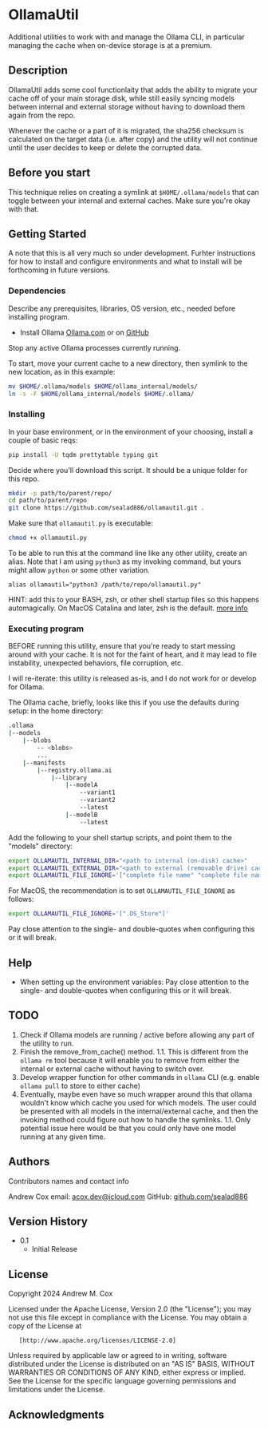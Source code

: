 # OllamaUtil

Additional utilities to work with and manage the Ollama CLI, in particular managing the 
cache when on-device storage is at a premium.

## Description

OllamaUtil adds some cool functionlaity that adds the ability to migrate your cache off of your 
main storage disk, while still easily syncing models between internal and external storage
without having to download them again from the repo.

Whenever the cache or a part of it is migrated, the sha256 checksum is calculated on the target data
(i.e. after copy) and the utility will not continue until the user decides to keep or 
delete the corrupted data. 

## Before you start

This technique relies on creating a symlink at `$HOME/.ollama/models` that can toggle between
your internal and external caches. Make sure you're okay with that.

## Getting Started

A note that this is all very much so under development. Furhter instructions for how to 
install and configure environments and what to install will be forthcoming in future versions. 

### Dependencies

Describe any prerequisites, libraries, OS version, etc., needed before installing program.
* Install Ollama [Ollama.com](https://ollama.com/download) or on [GitHub](https://github.com/ollama/ollama)

Stop any active Ollama processes currently running. 

To start, move your current cache to a new directory, then symlink to the new location, as in this example:
```bash
mv $HOME/.ollama/models $HOME/ollama_internal/models/
ln -s -F $HOME/ollama_internal/models $HOME/.ollama/
```

### Installing

In your base environment, or in the environment of your choosing, install a couple of basic reqs:
```bash
pip install -U tqdm prettytable typing git
```

Decide where you'll download this script. It should be a unique folder for this repo. 
```bash
mkdir -p path/to/parent/repo/
cd path/to/parent/repo
git clone https://github.com/sealad886/ollamautil.git .
```

Make sure that `ollamautil.py` is executable:
```bash
chmod +x ollamautil.py
```

To be able to run this at the command line like any other utility, create an alias. Note that I am using
`python3` as my invoking command, but yours might allow `python` or some other variation.
```
alias ollamautil="python3 /path/to/repo/ollamautil.py"
```
HINT: add this to your BASH, zsh, or other shell startup files so this happens automagically.
On MacOS Catalina and later, zsh is the default. [more info](https://wiki.archlinux.org/title/zsh#)

### Executing program

BEFORE running this utility, ensure that you're ready to start messing around with your cache. It is not for the 
faint of heart, and it may lead to file instability, unexpected behaviors, file corruption, etc. 

I will re-iterate: this utility is released as-is, and I do not work for or develop for Ollama. 

The Ollama cache, briefly, looks like this if you use the defaults during setup:
in the home directory:
```bash
.ollama
|--models
    |--blobs
        -- <blobs>
        ...
    |--manifests
        |--registry.ollama.ai
            |--library
                |--modelA
                    --variant1
                    --variant2
                    --latest
                |--modelB
                    --latest
```
Add the following to your shell startup scripts, and point them to the "models" directory:
```bash
export OLLAMAUTIL_INTERNAL_DIR="<path to internal (on-disk) cache>"
export OLLAMAUTIL_EXTERNAL_DIR="<path to external (removable drive) cache>"
export OLLAMAUTIL_FILE_IGNORE='["complete file name" "complete file name" "complete file name"]' 
```
For MacOS, the recommendation is to set `OLLAMAUTIL_FILE_IGNORE` as follows:
```bash
export OLLAMAUTIL_FILE_IGNORE='[".DS_Store"]'
```
Pay close attention to the single- and double-quotes when configuring this or it will break. 

## Help

* When setting up the environment variables: Pay close attention to the single- and double-quotes when configuring this or it will break. 

## TODO

1. Check if Ollama models are running / active before allowing any part of the utility to run.
1. Finish the remove_from_cache() method.
1.1. This is different from the `ollama rm` tool because it will enable you to remove from either the internal or external cache without having to switch over. 
1. Develop wrapper function for other commands in `ollama` CLI (e.g. enable `ollama pull` to store to either cache)
1. Eventually, maybe even have so much wrapper around this that ollama wouldn't know which cache you used for which models. The user could be presented with all models in the internal/external cache, and then the invoking method could figure out how to handle the symlinks. 
1.1. Only potential issue here would be that you could only have one model running at any given time. 

## Authors

Contributors names and contact info

Andrew Cox
email: acox.dev@icloud.com
GitHub: [github.com/sealad886](https://github.com/sealad886)

## Version History

* 0.1
    * Initial Release

## License

   Copyright 2024 Andrew M. Cox

   Licensed under the Apache License, Version 2.0 (the "License");
   you may not use this file except in compliance with the License.
   You may obtain a copy of the License at

       [http://www.apache.org/licenses/LICENSE-2.0]

   Unless required by applicable law or agreed to in writing, software
   distributed under the License is distributed on an "AS IS" BASIS,
   WITHOUT WARRANTIES OR CONDITIONS OF ANY KIND, either express or implied.
   See the License for the specific language governing permissions and
   limitations under the License.

## Acknowledgments

